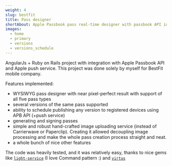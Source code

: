 ```yaml
---
weight: 4
slug: bestfit
title: Pass designer
shortAbout: Apple Passbook pass real-time designer with passbook API integration
images:
  - home
  - primary
  - versions
  - versions_schedule
---
```


AngularJs + Ruby on Rails project with integration with Apple Passbook API and Apple push service.
This project was done solely by myself for BestFit mobile company.

Features implemented:

- WYSIWYG pass designer with near pixel-perfect result with support of all five pass types
- several versions of the same pass supported
- ability to schedule publishing any version to registered devices using APB API (+push service)
- generating and signing passes
- simple and robust hand-crafted image uploading service (instead of Carrierwave or Paperclip). Creating it allowed decoupling image processing and make the whole pass creation process straight and neat.
- a whole bunch of nice other features

The code was heavily tested, and it was relatively easy, thanks to nice gems like
[`light-service`](https://github.com/adomokos/light-service) (I love Command pattern :) and
[`virtus`](https://github.com/solnic/virtus)
